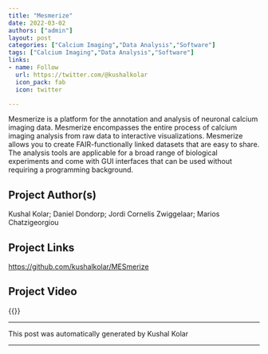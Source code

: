 ```yaml
---
title: "Mesmerize"
date: 2022-03-02
authors: ["admin"]
layout: post
categories: ["Calcium Imaging","Data Analysis","Software"]
tags: ["Calcium Imaging","Data Analysis","Software"]
links:
- name: Follow
  url: https://twitter.com/@kushalkolar
  icon_pack: fab
  icon: twitter

---
```

Mesmerize is a platform for the annotation and analysis of neuronal calcium imaging data. Mesmerize encompasses the entire process of calcium imaging analysis from raw data to interactive visualizations. Mesmerize allows you to create FAIR-functionally linked datasets that are easy to share. The analysis tools are applicable for a broad range of biological experiments and come with GUI interfaces that can be used without requiring a programming background.
## Project Author(s)
Kushal Kolar; Daniel Dondorp; Jordi Cornelis Zwiggelaar; Marios Chatzigeorgiou
## Project Links
https://github.com/kushalkolar/MESmerize
## Project Video
{{<youtube D9zKhFkcKTk>}}
***
This post was automatically generated by
Kushal Kolar
***
